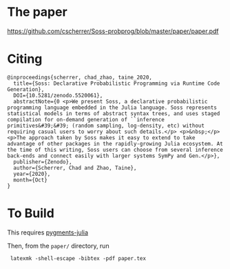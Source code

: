 # The paper

https://github.com/cscherrer/Soss-probprog/blob/master/paper/paper.pdf

# Citing

```
@inproceedings{scherrer, chad_zhao, taine_2020, 
  title={Soss: Declarative Probabilistic Programming via Runtime Code Generation}, 
  DOI={10.5281/zenodo.5520061}, 
  abstractNote={0 <p>We present Soss, a declarative probabilistic programming language embedded in the Julia language. Soss represents statistical models in terms of abstract syntax trees, and uses staged compilation for on-demand generation of ``inference primitives&#39;&#39; (random sampling, log-density, etc) without requiring casual users to worry about such details.</p> <p>&nbsp;</p> <p>The approach taken by Soss makes it easy to extend to take advantage of other packages in the rapidly-growing Julia ecosystem. At the time of this writing, Soss users can choose from several inference back-ends and connect easily with larger systems SymPy and Gen.</p>}, 
  publisher={Zenodo}, 
  author={Scherrer, Chad and Zhao, Taine}, 
  year={2020}, 
  month={Oct} 
}
```

# To Build
This requires [pygments-julia](https://github.com/sisl/pygments-julia)

Then, from the `paper/` directory, run
```
 latexmk -shell-escape -bibtex -pdf paper.tex
 ```

